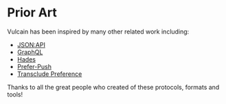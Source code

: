 # Prior Art

Vulcain has been inspired by many other related work including:

* [JSON:API](https://jsonapi.org/)
* [GraphQL](graphql.md)
* [Hades](https://github.com/gabesullice/hades)
* [Prefer-Push](https://tools.ietf.org/html/draft-pot-prefer-push)
* [Transclude Preference](https://inadarei.github.io/draft-prefer-transclude)

Thanks to all the great people who created of these protocols, formats and tools!
